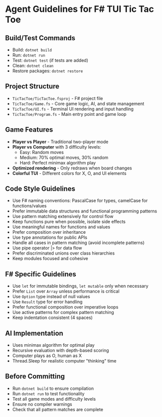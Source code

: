 # Agent Guidelines for F# TUI Tic Tac Toe

## Build/Test Commands
- Build: `dotnet build`
- Run: `dotnet run`
- Test: `dotnet test` (if tests are added)
- Clean: `dotnet clean`
- Restore packages: `dotnet restore`

## Project Structure
- `TicTacToe/TicTacToe.fsproj` - F# project file
- `TicTacToe/Game.fs` - Core game logic, AI, and state management
- `TicTacToe/UI.fs` - Terminal UI rendering and input handling  
- `TicTacToe/Program.fs` - Main entry point and game loop

## Game Features
- **Player vs Player** - Traditional two-player mode
- **Player vs Computer** with 3 difficulty levels:
  - Easy: Random moves
  - Medium: 70% optimal moves, 30% random
  - Hard: Perfect minimax algorithm play
- **Optimized rendering** - Only redraws when board changes
- **Colorful TUI** - Different colors for X, O, and UI elements

## Code Style Guidelines
- Use F# naming conventions: PascalCase for types, camelCase for functions/values
- Prefer immutable data structures and functional programming patterns
- Use pattern matching extensively for control flow
- Keep functions pure when possible, isolate side effects
- Use meaningful names for functions and values
- Prefer composition over inheritance
- Use type annotations for public APIs
- Handle all cases in pattern matching (avoid incomplete patterns)
- Use pipe operator |> for data flow
- Prefer discriminated unions over class hierarchies
- Keep modules focused and cohesive

## F# Specific Guidelines
- Use `let` for immutable bindings, `let mutable` only when necessary
- Prefer `List` over `Array` unless performance is critical
- Use `Option` type instead of null values
- Use `Result` type for error handling
- Prefer functional composition over imperative loops
- Use active patterns for complex pattern matching
- Keep indentation consistent (4 spaces)

## AI Implementation
- Uses minimax algorithm for optimal play
- Recursive evaluation with depth-based scoring
- Computer plays as O, human as X
- Thread.Sleep for realistic computer "thinking" time

## Before Committing
- Run `dotnet build` to ensure compilation
- Run `dotnet run` to test functionality
- Test all game modes and difficulty levels
- Ensure no compiler warnings
- Check that all pattern matches are complete